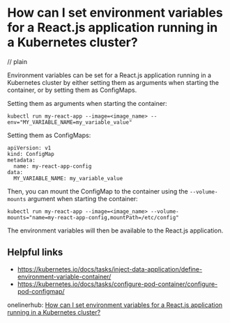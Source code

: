 # How can I set environment variables for a React.js application running in a Kubernetes cluster?
// plain

Environment variables can be set for a React.js application running in a Kubernetes cluster by either setting them as arguments when starting the container, or by setting them as ConfigMaps.

Setting them as arguments when starting the container:

```
kubectl run my-react-app --image=<image_name> --env="MY_VARIABLE_NAME=my_variable_value"
```

Setting them as ConfigMaps:

```
apiVersion: v1
kind: ConfigMap
metadata:
  name: my-react-app-config
data:
  MY_VARIABLE_NAME: my_variable_value
```

Then, you can mount the ConfigMap to the container using the `--volume-mounts` argument when starting the container:

```
kubectl run my-react-app --image=<image_name> --volume-mounts="name=my-react-app-config,mountPath=/etc/config"
```

The environment variables will then be available to the React.js application.

## Helpful links
- https://kubernetes.io/docs/tasks/inject-data-application/define-environment-variable-container/
- https://kubernetes.io/docs/tasks/configure-pod-container/configure-pod-configmap/

onelinerhub: [How can I set environment variables for a React.js application running in a Kubernetes cluster?](https://onelinerhub.com/reactjs/how-can-i-set-environment-variables-for-a-react-js-application-running-in-a-kubernetes-cluster)